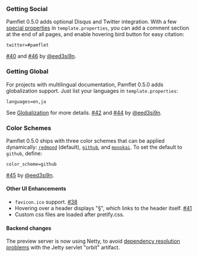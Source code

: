   [s]: http://pamflet.databinder.net/Special+Properties.html
  [g]: http://pamflet.databinder.net/Globalization.html
  [c]: http://pamflet.databinder.net/Color+Schemes.html
  [38]: https://github.com/n8han/pamflet/pull/38
  [40]: https://github.com/n8han/pamflet/pull/40
  [41]: https://github.com/n8han/pamflet/pull/41
  [42]: https://github.com/n8han/pamflet/pull/42
  [44]: https://github.com/n8han/pamflet/pull/44
  [45]: https://github.com/n8han/pamflet/pull/45
  [46]: https://github.com/n8han/pamflet/pull/46
  [@eed3si9n]: https://github.com/eed3si9n

### Getting Social

Pamflet 0.5.0 adds optional Disqus and Twitter integration.
With a few [special properties][s] in `template.properties`,
you can add a comment section at the end of all pages,
and enable hovering bird button for easy citation:

    twitter=#pamflet

[#40][40] and [#46][46] by [@eed3si9n][@eed3si9n].

### Getting Global

For projects with multilingual documentation, Pamflet 0.5.0 adds globalization support. Just list your languages in `template.properties`:

    languages=en,ja

See [Globalization][g] for more details. [#42][42] and [#44][44] by [@eed3si9n][@eed3si9n].

### Color Schemes

Pamflet 0.5.0 ships with three color schemes that can be applied dynamically:
[`redmond`](http://pamflet.databinder.net/Color+Schemes.html?color_scheme=redmond) (default),
[`github`](http://pamflet.databinder.net/Color+Schemes.html?color_scheme=github), and
[`monokai`](http://pamflet.databinder.net/Color+Schemes.html?color_scheme=monokai).
To set the default to `github`, define:

    color_scheme=github

[#45][45] by [@eed3si9n][@eed3si9n].

#### Other UI Enhancements

- `favicon.ico` support. [#38][38]
- Hovering over a header displays "§", which links to the header itself. [#41][41]
- Custom css files are loaded after pretify.css.

#### Backend changes

The preview server is now using Netty, to avoid
[dependency resolution problems][orbit] with the Jetty servlet "orbit"
artifact.

[orbit]: https://github.com/sbt/sbt/issues/499#issuecomment-27683875
